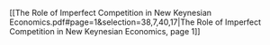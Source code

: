 [[The Role of Imperfect Competition in New Keynesian Economics.pdf#page=1&selection=38,7,40,17|The Role of Imperfect Competition in New Keynesian Economics, page 1]]


